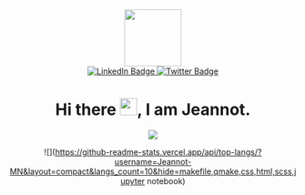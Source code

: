 <div id="header" align="center">
  <img src="https://media.giphy.com/media/M9gbBd9nbDrOTu1Mqx/giphy.gif" width="100"/>
  
  <div id="badges">
    <a href="https://www.linkedin.com/in/jeannot-munganga-47936a188/">
      <img src="https://img.shields.io/badge/LinkedIn-blue?style=for-the-badge&logo=linkedin&logoColor=white" alt="LinkedIn Badge"/>
    </a>
    <a href="https://twitter.com/jeannot_mn">
      <img src="https://img.shields.io/badge/Twitter-blue?style=for-the-badge&logo=twitter&logoColor=white" alt="Twitter Badge"/>
    </a>
  </div>
  
  <img src="https://komarev.com/ghpvc/?username=Jeannot-MN&style=flat-square&color=blue" alt=""/>
  
  <h1>
    Hi there <img src="https://media.giphy.com/media/hvRJCLFzcasrR4ia7z/giphy.gif" width="30"/>,
    I am Jeannot.
  </h1>
  
  

![](https://github-readme-stats.vercel.app/api?username=Jeannot-MN&show_icons=true&count_private=true)

![](https://github-readme-stats.vercel.app/api/top-langs/?username=Jeannot-MN&layout=compact&langs_count=10&hide=makefile,qmake,css,html,scss,jupyter notebook)
</div>

<!--
**Jeannot-MN/Jeannot-MN** is a ✨ _special_ ✨ repository because its `README.md` (this file) appears on your GitHub profile.

Here are some ideas to get you started:

- 🔭 I’m currently working on ...
- 🌱 I’m currently learning ...
- 👯 I’m looking to collaborate on ...
- 🤔 I’m looking for help with ...
- 💬 Ask me about ...
- 📫 How to reach me: ...
- 😄 Pronouns: ...
- ⚡ Fun fact: ...
-->
